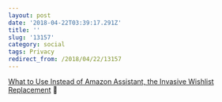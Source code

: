 ```yaml
---
layout: post
date: '2018-04-22T03:39:17.291Z'
title: ''
slug: '13157'
category: social
tags: Privacy
redirect_from: /2018/04/22/13157
---
```

[What to Use Instead of Amazon Assistant, the Invasive Wishlist Replacement](https://lifehacker.com/what-to-use-instead-of-amazons-invasive-new-assistant-1823522711) 🔗
